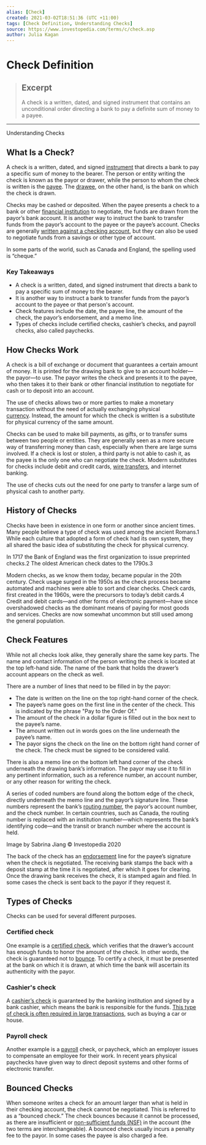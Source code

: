 ```yaml
---
alias: [Check]
created: 2021-03-02T18:51:36 (UTC +11:00)
tags: [Check Definition, Understanding Checks]
source: https://www.investopedia.com/terms/c/check.asp
author: Julia Kagan
---
```


# Check Definition

> ## Excerpt
> A check is a written, dated, and signed instrument that contains an unconditional order directing a bank to pay a definite sum of money to a payee.

---

Understanding Checks
## What Is a Check?

A check is a written, dated, and signed [instrument](https://www.investopedia.com/terms/i/instrument.asp) that directs a bank to pay a specific sum of money to the bearer. The person or entity writing the check is known as the payor or drawer, while the person to whom the check is written is the [payee](https://www.investopedia.com/terms/p/payee.asp). The [drawee](https://www.investopedia.com/terms/d/drawee.asp), on the other hand, is the bank on which the check is drawn.

Checks may be cashed or deposited. When the payee presents a check to a bank or other [financial institution](https://www.investopedia.com/terms/f/financialinstitution.asp) to negotiate, the funds are drawn from the payor’s bank account. It is another way to instruct the bank to transfer funds from the payor’s account to the payee or the payee’s account. Checks are generally [written against a checking account](https://www.investopedia.com/personal-finance/complete-guide-checking-accounts/), but they can also be used to negotiate funds from a savings or other type of account.

In some parts of the world, such as Canada and England, the spelling used is “cheque.”

### Key Takeaways

-   A check is a written, dated, and signed instrument that directs a bank to pay a specific sum of money to the bearer. 
-   It is another way to instruct a bank to transfer funds from the payor’s account to the payee or that person's account. 
-   Check features include the date, the payee line, the amount of the check, the payor’s endorsement, and a memo line.
-   Types of checks include certified checks, cashier’s checks, and payroll checks, also called paychecks.

## How Checks Work

A check is a bill of exchange or document that guarantees a certain amount of money. It is printed for the drawing bank to give to an account holder—the payor—to use. The payor writes the check and presents it to the payee, who then takes it to their bank or other financial institution to negotiate for cash or to deposit into an account.

The use of checks allows two or more parties to make a monetary transaction without the need of actually exchanging physical [currency](https://www.investopedia.com/terms/c/currency.asp). Instead, the amount for which the check is written is a substitute for physical currency of the same amount.

Checks can be used to make bill payments, as gifts, or to transfer sums between two people or entities. They are generally seen as a more secure way of transferring money than cash, especially when there are large sums involved. If a check is lost or stolen, a third party is not able to cash it, as the payee is the only one who can negotiate the check. Modern substitutes for checks include debit and credit cards, [wire transfers](https://www.investopedia.com/terms/w/wiretransfer.asp), and internet banking.

The use of checks cuts out the need for one party to transfer a large sum of physical cash to another party.

## History of Checks

Checks have been in existence in one form or another since ancient times. Many people believe a type of check was used among the ancient Romans.1 While each culture that adopted a form of check had its own system, they all shared the basic idea of substituting the check for physical currency.

In 1717 the Bank of England was the first organization to issue preprinted checks.2 The oldest American check dates to the 1790s.3

Modern checks, as we know them today, became popular in the 20th century. Check usage surged in the 1950s as the check process became automated and machines were able to sort and clear checks. Check cards, first created in the 1960s, were the precursors to today’s debit cards.4 Credit and debit cards—and other forms of electronic payment—have since overshadowed checks as the dominant means of paying for most goods and services. Checks are now somewhat uncommon but still used among the general population.

## Check Features

While not all checks look alike, they generally share the same key parts. The name and contact information of the person writing the check is located at the top left-hand side. The name of the bank that holds the drawer’s account appears on the check as well.

There are a number of lines that need to be filled in by the payor:

-   The date is written on the line on the top right-hand corner of the check.
-   The payee’s name goes on the first line in the center of the check. This is indicated by the phrase "Pay to the Order Of."
-   The amount of the check in a dollar figure is filled out in the box next to the payee’s name.
-   The amount written out in words goes on the line underneath the payee’s name.
-   The payor signs the check on the line on the bottom right hand corner of the check. The check must be signed to be considered valid.

There is also a memo line on the bottom left hand corner of the check underneath the drawing bank’s information. The payor may use it to fill in any pertinent information, such as a reference number, an account number, or any other reason for writing the check.

A series of coded numbers are found along the bottom edge of the check, directly underneath the memo line and the payor’s signature line. These numbers represent the bank’s [routing number](https://www.investopedia.com/terms/r/routing_transit_number.asp), the payor’s account number, and the check number. In certain countries, such as Canada, the routing number is replaced with an institution number—which represents the bank’s identifying code—and the transit or branch number where the account is held.

Image by Sabrina Jiang © Investopedia 2020

The back of the check has an [endorsement](https://www.investopedia.com/terms/e/endorsement.asp) line for the payee’s signature when the check is negotiated. The receiving bank stamps the back with a deposit stamp at the time it is negotiated, after which it goes for clearing. Once the drawing bank receives the check, it is stamped again and filed. In some cases the check is sent back to the payor if they request it.

## Types of Checks

Checks can be used for several different purposes.

### Certified check

One example is a [certified check](https://www.investopedia.com/terms/c/certifiedcheck.asp), which verifies that the drawer’s account has enough funds to honor the amount of the check. In other words, the check is guaranteed not to [bounce](https://www.investopedia.com/terms/b/bouncedcheck.asp). To certify a check, it must be presented at the bank on which it is drawn, at which time the bank will ascertain its authenticity with the payor.

### Cashier's check

A [cashier’s check](https://www.investopedia.com/terms/c/cashierscheck.asp) is guaranteed by the banking institution and signed by a bank cashier, which means the bank is responsible for the funds. [This type of check is often required in large transactions](https://www.investopedia.com/best-ways-to-get-a-cashier-s-check-4590106), such as buying a car or house.

### Payroll check

Another example is a [payroll](https://www.investopedia.com/terms/p/payroll.asp) check, or paycheck, which an employer issues to compensate an employee for their work. In recent years physical paychecks have given way to direct deposit systems and other forms of electronic transfer.

## Bounced Checks

When someone writes a check for an amount larger than what is held in their checking account, the check cannot be negotiated. This is referred to as a “bounced check.” The check bounces because it cannot be processed, as there are insufficient or [non-sufficient funds (NSF)](https://www.investopedia.com/terms/n/nsf.asp) in the account (the two terms are interchangeable). A bounced check usually incurs a penalty fee to the payor. In some cases the payee is also charged a fee.
